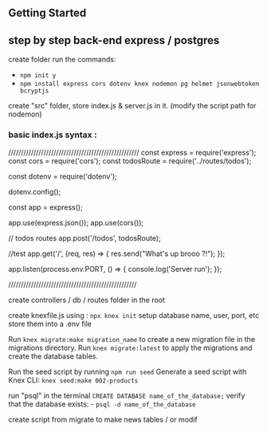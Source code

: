## Getting Started

## step by step back-end express / postgres

create folder
run the commands:

- `npm init y`
- `npm install express cors dotenv knex nodemon pg helmet jsonwebtoken bcryptjs`

create "src" folder, store index.js & server.js in it.
(modify the script path for nodemon)

### basic index.js syntax :

////////////////////////////////////////////////////
const express = require('express');
const cors = require('cors');
const todosRoute = require('../routes/todos');

const dotenv = require('dotenv');

dotenv.config();

const app = express();

app.use(express.json());
app.use(cors());

// todos routes
app.post('/todos', todosRoute);

//test
app.get('/', (req, res) => {
res.send("What's up brooo ?!");
});

app.listen(process.env.PORT, () => {
console.log('Server run');
});

///////////////////////////////////////////////////

create controllers / db / routes folder in the root

create knexfile.js using : `npx knex init`
setup database name, user, port, etc
store them into a .env file

Run `knex migrate:make migration_name` to create a new migration file in the migrations directory.
Run `knex migrate:latest` to apply the migrations and create the database tables.

Run the seed script by running `npm run seed`
Generate a seed script with Knex CLI: `knex seed:make 002-products`

run "psql" in the terminal
`CREATE DATABASE name_of_the_database;`
verify that the database exists: - `psql -d name_of_the_database`

create script from migrate to make news tables / or modif
